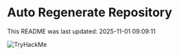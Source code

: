# Auto Regenerate Repository

This README was last updated: 2025-11-01 09:09:11

 ![TryHackMe](https://tryhackme.com/badge/533634)